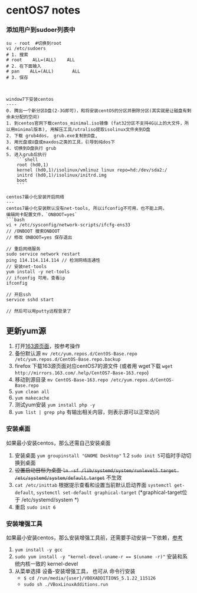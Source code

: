 centOS7 notes
====

### 添加用户到sudoer列表中
```
su - root  #切换到root
vi /etc/sudoers 
# 1. 搜索 
# root    ALL=(ALL)    ALL
# 2. 在下面输入
# pan    ALL=(ALL)       ALL
# 3. 保存



window7下安装centos
----
0. 腾出一个新分区D盘(2-3G即可)，和将安装centOS的分区并删除分区(其实就是让磁盘有剩余未分配的空间)
1. 到centos官网下载centos_minimal.iso镜像 (fat32分区不支持4G以上的大文件，所以用minimal版本), 用解压工具/utraliso提取isolinux文件夹到D盘
2. 下载 grub4dos， grub.exe复制到D盘,
3. 用光盘或U盘或maxdos之类的工具，引导到纯dos下
4. 切换到D盘执行 grub
5. 进入grub后执行  
	```shell
	root (hd0,1)
	kernel (hd0,1)/isolinux/vmlinuz linux repo=hd:/dev/sda2:/
	initrd (hd0,1)/isolinux/initrd.img
	boot
	```

centos7最小化安装开启网络
---
centos7最小化安装默认没有net-tools, 所以ifconfig不可用，也不能上网，
编辑网卡配置文件，`ONBOOT=yes`
```bash
vi + /etc/sysconfig/network-scripts/ifcfg-ens33
// /ONBOOT 搜索ONBOOT
// 修改 ONBOOT=yes 保存退出

// 重启网络服务
sudo service network restart
ping 114.114.114.114 // 检测网络连通性
// 安装net-tools
yum install -y net-tools
// ifconfig 可用，查看ip
ifconfig

// 开启ssh
service sshd start

// 然后可以用putty远程登录了

```



更新yum源
---
1. 打开[163源页面](http://mirrors.163.com/.help/centos.html)，按参考操作
2. 备份默认源 `mv /etc/yum.repos.d/CentOS-Base.repo /etc/yum.repos.d/CentOS-Base.repo.backup`
3. firefox 下载163源页面对应centOS7的源文件 (或者用 wget下载 `wget http://mirrors.163.com/.help/CentOS7-Base-163.repo`)
4. 移动到源目录 `mv CentOS-Base-163.repo /etc/yum.repos.d/CentOS-Base.repo`
5. `yum clean all`
6. `yum makecache`
7. 测试yum安装 `yum install php -y`
8. `yum list | grep php` 有输出相关内容，则表示源可以正常访问


### 安装桌面
如果最小安装centos，那么还需自己安装桌面
1. 安装桌面 `yum groupinstall "GNOME Desktop"`
1.2 `sudo init 5`可临时手动切换到桌面
2. ~~设置启动目标为桌面 `ln -sf /lib/systemd/system/runlevel5.target /etc/systemd/system/default.target`~~ 不生效
2. `cat /etc/inittab` 根据提示查看和设置当前默认启动界面 `systemctl get-default`, `systemctl set-default graphical-target` (*graphical-target位于 /etc/systemd/system *)
3. 重启 `sudo init 6`

### 安装增强工具
如果最小安装centos，那么安装增强工具前，还需要手动安装一下依赖，[参考](https://www.jianshu.com/p/7c556c783bb2)

1. `yum install -y gcc`
2. `sudo yum install -y "kernel-devel-uname-r == $(uname -r)"` 安装和系统内核一致的 kernel-devel
3. 从菜单选择 设备-安装增强工具， 也可从 命令行安装  
    - `$ cd /run/media/{user}/VBOXADDITIONS_5.1.22_115126` 
    - `sudo sh ./VBoxLinuxAdditions.run`

